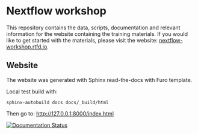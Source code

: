 # Nextflow workshop

This repository contains the data, scripts, documentation and relevant information for the website containing the training materials. If you would like to get started with the materials, please visit the website: [nextflow-workshop.rtfd.io](https://nextflow-workshop.rtfd.io).
 


## Website
The website was generated with Sphinx read-the-docs with Furo template.

Local test build with: 
```
sphinx-autobuild docs docs/_build/html
```
Then go to: http://127.0.0.1:8000/index.html

[![Documentation Status](https://readthedocs.org/projects/rtd-bioinformatics/badge/?version=latest)](https://rtd-bioinformatics.readthedocs.io/en/latest/?badge=latest)
